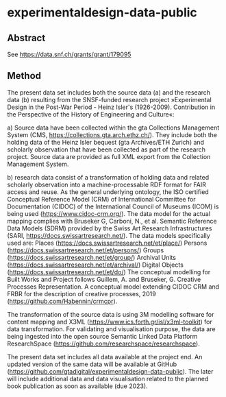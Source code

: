 # experimentaldesign-data-public
 
## Abstract
See https://data.snf.ch/grants/grant/179095
 
## Method
The present data set includes both the source data (a) and the research data (b) resulting from the SNSF-funded research project »Experimental Design in the Post-War Period - Heinz Isler's (1926-2009). Contribution in the Perspective of the History of Engineering and Culture«: 
	
a) Source data have been collected within the gta Collections Management System (CMS, https://collections.gta.arch.ethz.ch/). They include both the holding data of the Heinz Isler bequest (gta Archives/ETH Zurich) and scholarly observation  that have been collected as part of the research project. Source data are provided as full XML export from the Collection Management System. 

b) research data consist of a transformation of holding data and related scholarly observation into a machine-processable RDF format for FAIR access and reuse. As the general underlying ontology, the ISO certified Conceptual Reference Model (CRM) of International Committee for Documentation (CIDOC) of the International Council of Museums (ICOM) is being used (https://www.cidoc-crm.org/). The data model for the actual mapping complies with Bruseker G, Carboni, N., et al. Semantic Reference Data Models (SDRM) provided by the Swiss Art Research Infrastructures (SARI, https://docs.swissartresearch.net/). The data models specifically used are: 
Places (https://docs.swissartresearch.net/et/place/)
Persons (https://docs.swissartresearch.net/et/persons/)
Groups (https://docs.swissartresearch.net/et/group/)
Archival Units (https://docs.swissartresearch.net/et/archival/)
Digital Objects (https://docs.swissartresearch.net/et/do/)
The conceptual modelling for Built Works and Project follows Guillem, A. and Bruseker, G. Creative Processes Representation. A conceptual model extending CIDOC CRM and FRBR for the description of creative processes, 2019 (https://github.com/Habennin/crmcpr). 

The transformation of the source data is using 3M modelling software for content mapping and X3ML (https://www.ics.forth.gr/isl/x3ml-toolkit) for data transformation. For validating and visualisation purpose, the data are being ingested into the open source Semantic Linked Data Platform ResearchSpace (https://github.com/researchspace/researchspace). 

The present data set includes all data available at the project end. An updated version of the same data will be available at GitHub (https://github.com/gtadigital/experimentaldesign-data-public). The later will include additional data and data visualisation related to the planned book publication as soon as available (due 2023).     
